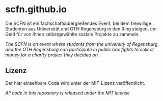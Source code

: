 # scfn.github.io

Die SCFN ist ein fachschaftsübergreifendes Event, bei dem freiwillige Studenten aus Universität und OTH Regensburg in den Ring steigen, um Geld für von Ihnen selbstgewählte soziale Projekte zu sammeln.

*The SCFN is an event where students from the university of Regensburg and the OTH Regensburg can participate in public box fights to collect money for a charity project they decided on.*


## Lizenz
Der hier einsehbare Code wird unter der MIT-Lizenz veröffentlicht. 

*All code in this repository is released under the MIT license*